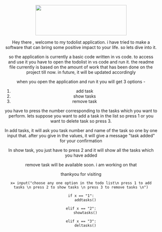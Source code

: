 <div align="center" markdown="1">
	<img src="" width="300" height="100"/>
                                     

Hey there , welcome to my todolist application. i have tried to make a software that can bring some positive impact to your life.
so lets dive into it.

so the application is currently a basic code written in vs code. to access and use it you have to open the todolist in vs code and run it. the readme file currently is based on the amount of work that has been done on the project till now. in future, it will be updated accordingly

when you open the application and run it you will get 3 options -
1. add task
2. show tasks
3. remove task

you have to press the number corresponding to the tasks which you want to perform. lets suppose you want to add a task in the list so press 1 or you want to delete task so press 3.

In add tasks, it will ask you task number and name of the task so one by one input that. after you give in the values, it will give a message "task added" for your confirmation

In show task, you just have to press 2 and it will show all the tasks which you have added

remove task will be available soon. i am working on that

thankyou for visiting

<pre><code>x= input(&quot;choose any one option in the todo list\n press 1 to add tasks \n press 2 to show tasks \n press 3 to remove tasks \n&quot;)

if x == &quot;1&quot;:
    addtasks()

elif x == &quot;2&quot;:
    showtasks()

elif x == &quot;3&quot;:
    deltasks()</code></pre>
